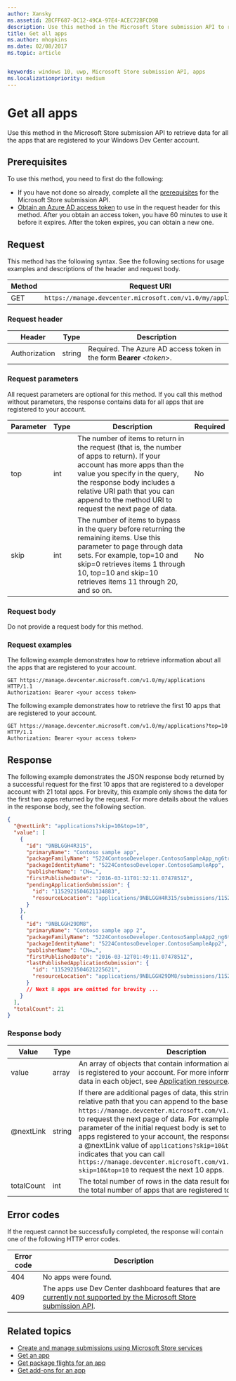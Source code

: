 ```yaml
---
author: Xansky
ms.assetid: 2BCFF687-DC12-49CA-97E4-ACEC72BFCD9B
description: Use this method in the Microsoft Store submission API to retrieve information about all apps that are registered to your Windows Dev Center account.
title: Get all apps
ms.author: mhopkins
ms.date: 02/08/2017
ms.topic: article


keywords: windows 10, uwp, Microsoft Store submission API, apps
ms.localizationpriority: medium
---
```


# Get all apps


Use this method in the Microsoft Store submission API to retrieve data for all the apps that are registered to your Windows Dev Center account.

## Prerequisites

To use this method, you need to first do the following:

* If you have not done so already, complete all the [prerequisites](create-and-manage-submissions-using-windows-store-services.md#prerequisites) for the Microsoft Store submission API.
* [Obtain an Azure AD access token](create-and-manage-submissions-using-windows-store-services.md#obtain-an-azure-ad-access-token) to use in the request header for this method. After you obtain an access token, you have 60 minutes to use it before it expires. After the token expires, you can obtain a new one.

## Request

This method has the following syntax. See the following sections for usage examples and descriptions of the header and request body.

| Method | Request URI                                                      |
|--------|------------------------------------------------------------------|
| GET    | ```https://manage.devcenter.microsoft.com/v1.0/my/applications``` |


### Request header

| Header        | Type   | Description                                                                 |
|---------------|--------|-----------------------------------------------------------------------------|
| Authorization | string | Required. The Azure AD access token in the form **Bearer** &lt;*token*&gt;. |


### Request parameters

All request parameters are optional for this method. If you call this method without parameters, the response contains data for all apps that are registered to your account.

|  Parameter  |  Type  |  Description  |  Required  |
|------|------|------|------|
|  top  |  int  |  The number of items to return in the request (that is, the number of apps to return). If your account has more apps than the value you specify in the query, the response body includes a relative URI path that you can append to the method URI to request the next page of data.  |  No  |
|  skip  |  int  |  The number of items to bypass in the query before returning the remaining items. Use this parameter to page through data sets. For example, top=10 and skip=0 retrieves items 1 through 10, top=10 and skip=10 retrieves items 11 through 20, and so on.  |  No  |


### Request body

Do not provide a request body for this method.

### Request examples

The following example demonstrates how to retrieve information about all the apps that are registered to your account.

```
GET https://manage.devcenter.microsoft.com/v1.0/my/applications HTTP/1.1
Authorization: Bearer <your access token>
```

The following example demonstrates how to retrieve the first 10 apps that are registered to your account.

```
GET https://manage.devcenter.microsoft.com/v1.0/my/applications?top=10 HTTP/1.1
Authorization: Bearer <your access token>
```

## Response

The following example demonstrates the JSON response body returned by a successful request for the first 10 apps that are registered to a developer account with 21 total apps. For brevity, this example only shows the data for the first two apps returned by the request. For more details about the values in the response body, see the following section.

```json
{
  "@nextLink": "applications?skip=10&top=10",
  "value": [
    {
      "id": "9NBLGGH4R315",
      "primaryName": "Contoso sample app",
      "packageFamilyName": "5224ContosoDeveloper.ContosoSampleApp_ng6try80pwt52",
      "packageIdentityName": "5224ContosoDeveloper.ContosoSampleApp",
      "publisherName": "CN=…",
      "firstPublishedDate": "2016-03-11T01:32:11.0747851Z",
      "pendingApplicationSubmission": {
        "id": "1152921504621134883",
        "resourceLocation": "applications/9NBLGGH4R315/submissions/1152921504621134883"
      }
    },
    {
      "id": "9NBLGGH29DM8",
      "primaryName": "Contoso sample app 2",
      "packageFamilyName": "5224ContosoDeveloper.ContosoSampleApp2_ng6try80pwt52",
      "packageIdentityName": "5224ContosoDeveloper.ContosoSampleApp2",
      "publisherName": "CN=…",
      "firstPublishedDate": "2016-03-12T01:49:11.0747851Z",
      "lastPublishedApplicationSubmission": {
        "id": "1152921504621225621",
        "resourceLocation": "applications/9NBLGGH29DM8/submissions/1152921504621225621"
      }
      // Next 8 apps are omitted for brevity ...
    }
  ],
  "totalCount": 21
}
```

### Response body

| Value      | Type   | Description                                                                                                                                                                                                                                                                         |
|------------|--------|----------------------------------------------------------------------------------------------------------------------------------------------------------------------------------------------------------------------------------------------------------------------------------------|
| value      | array  | An array of objects that contain information about each app that is registered to your account. For more information about the data in each object, see [Application resource](get-app-data.md#application_object).                                                                                                                           |
| @nextLink  | string | If there are additional pages of data, this string contains a relative path that you can append to the base ```https://manage.devcenter.microsoft.com/v1.0/my/``` request URI to request the next page of data. For example, if the *top* parameter of the initial request body is set to 10 but there are 20 apps registered to your account, the response body will include a @nextLink value of ```applications?skip=10&top=10```, which indicates that you can call ```https://manage.devcenter.microsoft.com/v1.0/my/applications?skip=10&top=10``` to request the next 10 apps. |
| totalCount | int    | The total number of rows in the data result for the query (that is, the total number of apps that are registered to your account).                                                |


## Error codes

If the request cannot be successfully completed, the response will contain one of the following HTTP error codes.

| Error code |  Description   |
|--------|------------------|
| 404  | No apps were found. |
| 409  | The apps use Dev Center dashboard features that are [currently not supported by the Microsoft Store submission API](create-and-manage-submissions-using-windows-store-services.md#not_supported).  |


## Related topics

* [Create and manage submissions using Microsoft Store services](create-and-manage-submissions-using-windows-store-services.md)
* [Get an app](get-an-app.md)
* [Get package flights for an app](get-flights-for-an-app.md)
* [Get add-ons for an app](get-add-ons-for-an-app.md)
